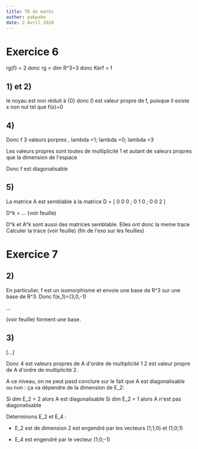 ```yaml
---
title: TD de maths
author: pakpake
date: 2 Avril 2020
---
```


# Exercice 6


rg(f) = 2 
donc rg < dim R^3=3
donc Kerf = f

## 1) et 2)
le noyau est non réduit à {0} donc 0 est valeur propre de f, puisque il existe x non nul tel que f(x)=0

## 4)

Donc f 3 valeurs porpres , lambda =1; lambda =0; lambda =3 

Les valeurs propres sont toutes de multiplicité 1 et autant de valeurs propres que la dimension de l'espace

Donc f est diagonalisable

## 5)

La matrice A est semblable à la matrice D = [ 0 0 0 ; 0 1 0 ; 0 0 2 ]


D^k = ...
(voir feuille)

D^k et A^k sont aussi des matrices semblable. Elles ont donc la meme trace
Calculer la trace (voir feuille)
(fin de l'exo sur les feuilles)

# Exercice 7

## 2)
En particulier, f est un isomorphisme et envoie une base de R^3 sur une base de R^3.
Donc f(e_1)=(3,0,-1)

...

(voir feuille) forment une base.

## 3)
[...]

Donc 4 est valeurs propres de A d'ordre de multiplicité 1
2 est valeur propre de A d'ordre de multiplicité 2.

A ce niveau, on ne peut pasd conclure sur le fait que A est diagonalisable ou non : ça va dépendre de la dimension de E_2:

Si dim E_2 = 2 alors A est diagonalisable
Si dim E_2 = 1 alors A n'est pas diagonalisable

Déterminons E_2 et E_4 :

* E_2 est de dimension 2 est engendré par les vecteurs (1;1;0) et (1;0;1)

* E_4 est engendré par le vecteur (1;0;-1)


